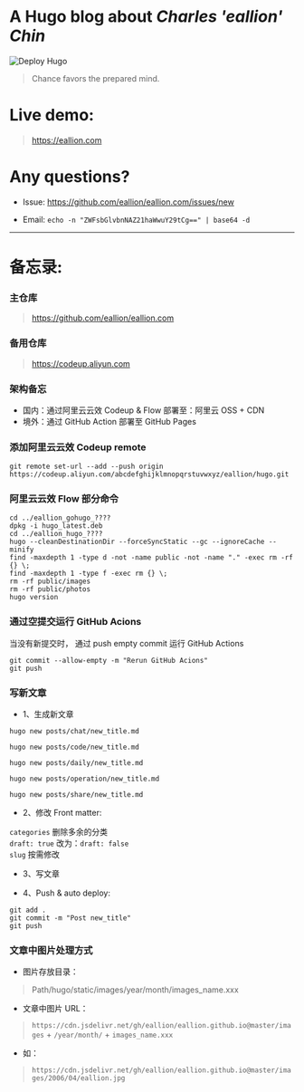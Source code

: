 # A Hugo blog about *Charles 'eallion' Chin*
![Deploy Hugo](https://github.com/eallion/hugo/workflows/Deploy%20Hugo/badge.svg)

> Chance favors the prepared mind.

# Live demo:
> <https://eallion.com>

# Any questions?

- Issue:
<https://github.com/eallion/eallion.com/issues/new>

- Email: 
`echo -n "ZWFsbGlvbnNAZ21haWwuY29tCg==" | base64 -d`

---

# 备忘录:

### 主仓库
> <https://github.com/eallion/eallion.com>

### 备用仓库
> <https://codeup.aliyun.com>

### 架构备忘

- 国内：通过阿里云云效 Codeup & Flow 部署至：阿里云 OSS + CDN
- 境外：通过 GitHub Action 部署至 GitHub Pages

### 添加阿里云云效 Codeup remote
```
git remote set-url --add --push origin https://codeup.aliyun.com/abcdefghijklmnopqrstuvwxyz/eallion/hugo.git
```

### 阿里云云效 Flow 部分命令
```
cd ../eallion_gohugo_????
dpkg -i hugo_latest.deb
cd ../eallion_hugo_????
hugo --cleanDestinationDir --forceSyncStatic --gc --ignoreCache --minify
find -maxdepth 1 -type d -not -name public -not -name "." -exec rm -rf {} \;
find -maxdepth 1 -type f -exec rm {} \;
rm -rf public/images
rm -rf public/photos
hugo version
```

### 通过空提交运行 GitHub Acions

当没有新提交时， 通过 push empty commit 运行 GitHub Actions

```
git commit --allow-empty -m "Rerun GitHub Acions"
git push
```

### 写新文章
- 1、生成新文章

```
hugo new posts/chat/new_title.md

hugo new posts/code/new_title.md

hugo new posts/daily/new_title.md

hugo new posts/operation/new_title.md

hugo new posts/share/new_title.md
```

- 2、修改 Front matter:  

`categories` 删除多余的分类    
`draft: true` 改为：`draft: false`  
`slug` 按需修改

- 3、写文章  

- 4、Push & auto deploy:
```
git add .
git commit -m "Post new_title"
git push
```

### 文章中图片处理方式
- 图片存放目录：

> Path/hugo/static/images/year/month/images_name.xxx

- 文章中图片 URL：

> `https://cdn.jsdelivr.net/gh/eallion/eallion.github.io@master/images` + `/year/month/` + `images_name.xxx`  

- 如：

> `https://cdn.jsdelivr.net/gh/eallion/eallion.github.io@master/images/2006/04/eallion.jpg`